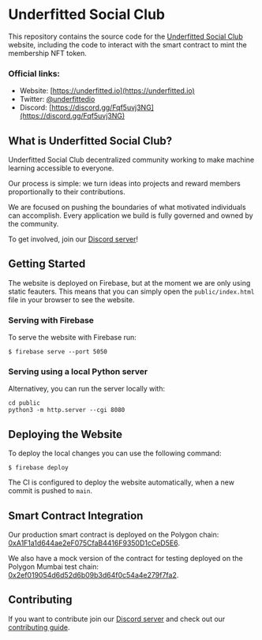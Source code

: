 # Underfitted Social Club

This repository contains the source code for the [Underfitted Social Club](https://underfitted.io) website, including the code to interact with the smart contract to mint the membership NFT token.

### Official links:

-   Website: [https://underfitted.io](https://underfitted.io)
-   Twitter: [@underfittedio](https://twitter.com/underfittedio)
-   Discord: [https://discord.gg/Fqf5uvj3NG](https://discord.gg/Fqf5uvj3NG)

## What is Underfitted Social Club?

Underfitted Social Club decentralized community working to make machine learning accessible to everyone.

Our process is simple: we turn ideas into projects and reward members proportionally to their contributions.

We are focused on pushing the boundaries of what motivated individuals can accomplish. Every application we build is fully governed and owned by the community.

To get involved, join our [Discord server](https://discord.gg/Fqf5uvj3NG)!

## Getting Started

The website is deployed on Firebase, but at the moment we are only using static feauters. This means that you can simply open the `public/index.html` file in your browser to see the website.

### Serving with Firebase

To serve the website with Firebase run:

```shell
$ firebase serve --port 5050
```

### Serving using a local Python server

Alternativey, you can run the server locally with:

```shell
cd public
python3 -m http.server --cgi 8080
```

## Deploying the Website

To deploy the local changes you can use the following command:

```shell
$ firebase deploy
```

The CI is configured to deploy the website automatically, when a new commit is pushed to `main`.

## Smart Contract Integration

Our production smart contract is deployed on the Polygon chain: [0xA1F1a1d644ae2eF075CfaB4416F9350D1cCeD5E6](https://polygonscan.com/address/0xA1F1a1d644ae2eF075CfaB4416F9350D1cCeD5E6).

We also have a mock version of the contract for testing deployed on the Polygon Mumbai test chain: [0x2ef019054d6d52d6b09b3d64f0c54a4e279f7fa2](https://mumbai.polygonscan.com/address/0x2ef019054d6d52d6b09b3d64f0c54a4e279f7fa2).

## Contributing

If you want to contribute join our [Discord server](https://discord.gg/Fqf5uvj3NG) and check out our [contributing guide](./CONTRIBUTING.md).
